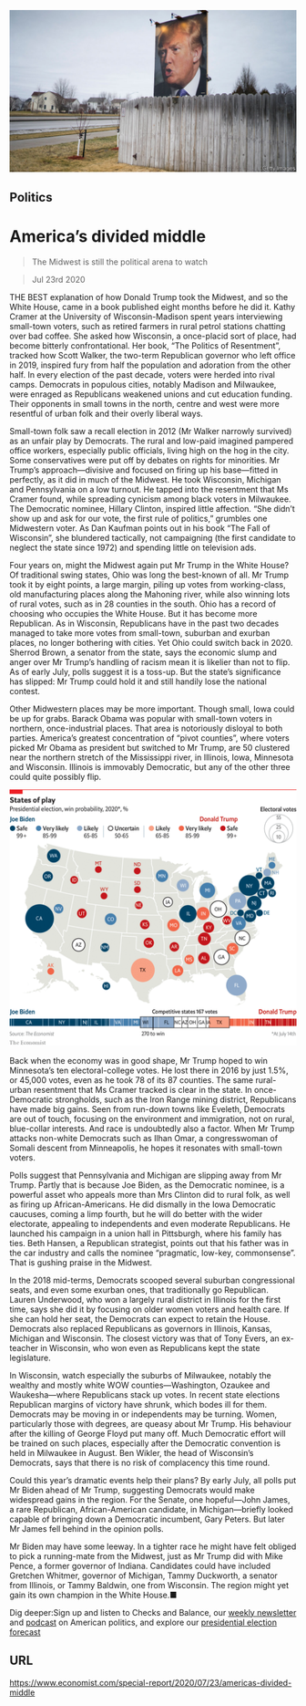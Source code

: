 ![](./images/20200725_SRP011.jpg)

## Politics

# America’s divided middle

> The Midwest is still the political arena to watch

> Jul 23rd 2020

THE BEST explanation of how Donald Trump took the Midwest, and so the White House, came in a book published eight months before he did it. Kathy Cramer at the University of Wisconsin-Madison spent years interviewing small-town voters, such as retired farmers in rural petrol stations chatting over bad coffee. She asked how Wisconsin, a once-placid sort of place, had become bitterly confrontational. Her book, “The Politics of Resentment”, tracked how Scott Walker, the two-term Republican governor who left office in 2019, inspired fury from half the population and adoration from the other half. In every election of the past decade, voters were herded into rival camps. Democrats in populous cities, notably Madison and Milwaukee, were enraged as Republicans weakened unions and cut education funding. Their opponents in small towns in the north, centre and west were more resentful of urban folk and their overly liberal ways.

Small-town folk saw a recall election in 2012 (Mr Walker narrowly survived) as an unfair play by Democrats. The rural and low-paid imagined pampered office workers, especially public officials, living high on the hog in the city. Some conservatives were put off by debates on rights for minorities. Mr Trump’s approach—divisive and focused on firing up his base—fitted in perfectly, as it did in much of the Midwest. He took Wisconsin, Michigan and Pennsylvania on a low turnout. He tapped into the resentment that Ms Cramer found, while spreading cynicism among black voters in Milwaukee. The Democratic nominee, Hillary Clinton, inspired little affection. “She didn’t show up and ask for our vote, the first rule of politics,” grumbles one Midwestern voter. As Dan Kaufman points out in his book “The Fall of Wisconsin”, she blundered tactically, not campaigning (the first candidate to neglect the state since 1972) and spending little on television ads.

Four years on, might the Midwest again put Mr Trump in the White House? Of traditional swing states, Ohio was long the best-known of all. Mr Trump took it by eight points, a large margin, piling up votes from working-class, old manufacturing places along the Mahoning river, while also winning lots of rural votes, such as in 28 counties in the south. Ohio has a record of choosing who occupies the White House. But it has become more Republican. As in Wisconsin, Republicans have in the past two decades managed to take more votes from small-town, suburban and exurban places, no longer bothering with cities. Yet Ohio could switch back in 2020. Sherrod Brown, a senator from the state, says the economic slump and anger over Mr Trump’s handling of racism mean it is likelier than not to flip. As of early July, polls suggest it is a toss-up. But the state’s significance has slipped: Mr Trump could hold it and still handily lose the national contest.

Other Midwestern places may be more important. Though small, Iowa could be up for grabs. Barack Obama was popular with small-town voters in northern, once-industrial places. That area is notoriously disloyal to both parties. America’s greatest concentration of “pivot counties”, where voters picked Mr Obama as president but switched to Mr Trump, are 50 clustered near the northern stretch of the Mississippi river, in Illinois, Iowa, Minnesota and Wisconsin. Illinois is immovably Democratic, but any of the other three could quite possibly flip.

![](./images/20200725_SRM983.png)

Back when the economy was in good shape, Mr Trump hoped to win Minnesota’s ten electoral-college votes. He lost there in 2016 by just 1.5%, or 45,000 votes, even as he took 78 of its 87 counties. The same rural-urban resentment that Ms Cramer tracked is clear in the state. In once-Democratic strongholds, such as the Iron Range mining district, Republicans have made big gains. Seen from run-down towns like Eveleth, Democrats are out of touch, focusing on the environment and immigration, not on rural, blue-collar interests. And race is undoubtedly also a factor. When Mr Trump attacks non-white Democrats such as Ilhan Omar, a congresswoman of Somali descent from Minneapolis, he hopes it resonates with small-town voters.

Polls suggest that Pennsylvania and Michigan are slipping away from Mr Trump. Partly that is because Joe Biden, as the Democratic nominee, is a powerful asset who appeals more than Mrs Clinton did to rural folk, as well as firing up African-Americans. He did dismally in the Iowa Democratic caucuses, coming a limp fourth, but he will do better with the wider electorate, appealing to independents and even moderate Republicans. He launched his campaign in a union hall in Pittsburgh, where his family has ties. Beth Hansen, a Republican strategist, points out that his father was in the car industry and calls the nominee “pragmatic, low-key, commonsense”. That is gushing praise in the Midwest.

In the 2018 mid-terms, Democrats scooped several suburban congressional seats, and even some exurban ones, that traditionally go Republican. Lauren Underwood, who won a largely rural district in Illinois for the first time, says she did it by focusing on older women voters and health care. If she can hold her seat, the Democrats can expect to retain the House. Democrats also replaced Republicans as governors in Illinois, Kansas, Michigan and Wisconsin. The closest victory was that of Tony Evers, an ex-teacher in Wisconsin, who won even as Republicans kept the state legislature.

In Wisconsin, watch especially the suburbs of Milwaukee, notably the wealthy and mostly white WOW counties—Washington, Ozaukee and Waukesha—where Republicans stack up votes. In recent state elections Republican margins of victory have shrunk, which bodes ill for them. Democrats may be moving in or independents may be turning. Women, particularly those with degrees, are queasy about Mr Trump. His behaviour after the killing of George Floyd put many off. Much Democratic effort will be trained on such places, especially after the Democratic convention is held in Milwaukee in August. Ben Wikler, the head of Wisconsin’s Democrats, says that there is no risk of complacency this time round.

Could this year’s dramatic events help their plans? By early July, all polls put Mr Biden ahead of Mr Trump, suggesting Democrats would make widespread gains in the region. For the Senate, one hopeful—John James, a rare Republican, African-American candidate, in Michigan—briefly looked capable of bringing down a Democratic incumbent, Gary Peters. But later Mr James fell behind in the opinion polls.

Mr Biden may have some leeway. In a tighter race he might have felt obliged to pick a running-mate from the Midwest, just as Mr Trump did with Mike Pence, a former governor of Indiana. Candidates could have included Gretchen Whitmer, governor of Michigan, Tammy Duckworth, a senator from Illinois, or Tammy Baldwin, one from Wisconsin. The region might yet gain its own champion in the White House.■

Dig deeper:Sign up and listen to Checks and Balance, our [weekly newsletter](https://www.economist.com//checksandbalance/) and [podcast](https://www.economist.com//podcasts/2020/07/17/checks-and-balance-our-weekly-podcast-on-american-politics) on American politics, and explore our [presidential election forecast](https://www.economist.com/https://projects.economist.com/us-2020-forecast/president)

## URL

https://www.economist.com/special-report/2020/07/23/americas-divided-middle
